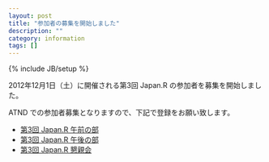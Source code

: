 ```yaml
---
layout: post
title: "参加者の募集を開始しました"
description: ""
category: information
tags: []
---
```

{% include JB/setup %}

2012年12月1日（土）に開催される第3回 Japan.R の参加者を募集を開始しました。

ATND での参加者募集となりますので、下記で登録をお願い致します。

* [第3回 Japan.R 午前の部](http://atnd.org/events/33933)
* [第3回 Japan.R 午後の部](http://atnd.org/events/33934)
* [第3回 Japan.R 懇親会](http://atnd.org/events/33935)
